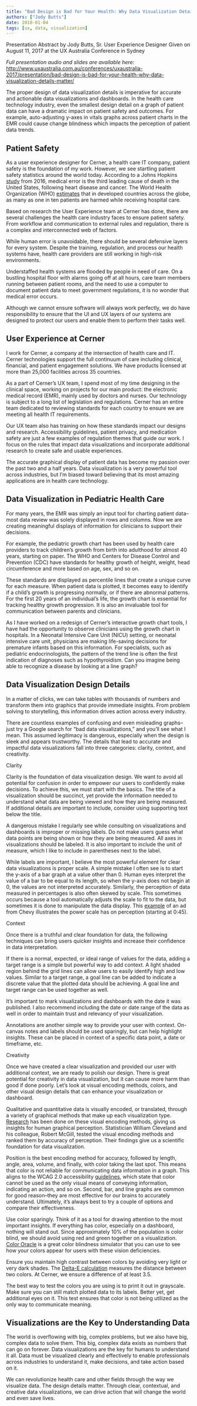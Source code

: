 ```yaml
---
title: "Bad Design is Bad for Your Health: Why Data Visualization Details Matter"
authors: ["Jody Butts"]
date: 2018-01-04
tags: [ux, data, visualization]
---
```

Presentation Abstract by Jody Butts, Sr. User Experience Designer
Given on August 11, 2017 at the UX Australia Conference in Sydney

_Full presentation audio and slides are available here:_ http://www.uxaustralia.com.au/conferences/uxaustralia-2017/presentation/bad-design-is-bad-for-your-health-why-data-visualization-details-matter/

The proper design of data visualization details is imperative for accurate and actionable data visualizations and dashboards. In the health care technology industry, even the smallest design detail on a graph of patient data can have a dramatic impact on patient safety and outcomes. For example, auto-adjusting y-axes in vitals graphs across patient charts in the EMR could cause change blindness which impacts the perception of patient data trends.

## Patient Safety

As a user experience designer for Cerner, a health care IT company, patient safety is the foundation of my work. However, we see startling patient safety statistics around the world today. According to a Johns Hopkins [study](https://hub.jhu.edu/2016/05/03/medical-errors-third-leading-cause-of-death/) from 2016, medical error is the third leading cause of death in the United States, following heart disease and cancer. The World Health Organization (WHO) [estimates](http://www.who.int/features/factfiles/patient_safety/en/) that in developed countries across the globe, as many as one in ten patients are harmed while receiving hospital care.

Based on research the User Experience team at Cerner has done, there are several challenges the health care industry faces to ensure patient safety. From workflow and communication to external rules and regulation, there is a complex and interconnected web of factors. 

While human error is unavoidable, there should be several defensive layers for every system. Despite the training, regulation, and process our health systems have, health care providers are still working in high-risk environments.

Understaffed health systems are flooded by people in need of care. On a bustling hospital floor with alarms going off at all hours, care team members running between patient rooms, and the need to use a computer to document patient data to meet government regulations, it is no wonder that medical error occurs.

Although we cannot ensure software will always work perfectly, we do have responsibility to ensure that the UI and UX layers of our systems are designed to protect our users and enable them to perform their tasks well.

## User Experience at Cerner
I work for Cerner, a company at the intersection of health care and IT. Cerner technologies support the full continuum of care including clinical, financial, and patient engagement solutions. We have products licensed at more than 25,000 facilities across 35 countries.

As a part of Cerner’s UX team, I spend most of my time designing in the clinical space, working on projects for our main product: the electronic medical record (EMR), mainly used by doctors and nurses. Our technology is subject to a long list of legislation and regulations. Cerner has an entire team dedicated to reviewing standards for each country to ensure we are meeting all health IT requirements.

Our UX team also has training on how these standards impact our designs and research. Accessibility guidelines, patient privacy, and medication safety are just a few examples of regulation themes that guide our work. I focus on the rules that impact data visualizations and incorporate additional research to create safe and usable experiences.

The accurate graphical display of patient data has become my passion over the past two and a half years. Data visualization is a very powerful tool across industries, but I’m biased toward believing that its most amazing applications are in health care technology. 

## Data Visualization in Pediatric Health Care

For many years, the EMR was simply an input tool for charting patient data–most data review was solely displayed in rows and columns. Now we are creating meaningful displays of information for clinicians to support their decisions.

For example, the pediatric growth chart has been used by health care providers to track children’s growth from birth into adulthood for almost 40 years, starting on paper. The WHO and Centers for Disease Control and Prevention (CDC) have standards for healthy growth of height, weight, head circumference and more based on age, sex, and so on.

These standards are displayed as percentile lines that create a unique curve for each measure. When patient data is plotted, it becomes easy to identify if a child’s growth is progressing normally, or if there are abnormal patterns. For the first 20 years of an individual’s life, the growth chart is essential for tracking healthy growth progression. It is also an invaluable tool for communication between parents and clinicians.

As I have worked on a redesign of Cerner’s interactive growth chart tools, I have had the opportunity to observe clinicians using the growth chart in hospitals. In a Neonatal Intensive Care Unit (NICU) setting, or neonatal intensive care unit, physicians are making life-saving decisions for premature infants based on this information. For specialists, such as pediatric endocrinologists, the pattern of the trend line is often the first indication of diagnoses such as hypothyroidism. Can you imagine being able to recognize a disease by looking at a line graph? 

## Data Visualization Design Details

In a matter of clicks, we can take tables with thousands of numbers and transform them into graphics that provide immediate insights. From problem solving to storytelling, this information drives action across every industry.

There are countless examples of confusing and even misleading graphs–just try a Google search for “bad data visualizations,” and you’ll see what I mean. This assumed legitimacy is dangerous, especially when the design is sleek and appears trustworthy. The details that lead to accurate and impactful data visualizations fall into three categories: clarity, context, and creativity.

Clarity

Clarity is the foundation of data visualization design. We want to avoid all potential for confusion in order to empower our users to confidently make decisions. To achieve this, we must start with the basics. The title of a visualization should be succinct, yet provide the information needed to understand what data are being viewed and how they are being measured. If additional details are important to include, consider using supporting text below the title.

A dangerous mistake I regularly see while consulting on visualizations and dashboards is improper or missing labels. Do not make users guess what data points are being shown or how they are being measured. All axes in visualizations should be labeled. It is also important to include the unit of measure, which I like to include in parentheses next to the label. 

While labels are important, I believe the most powerful element for clear data visualizations is proper scale. A simple mistake I often see is to start the y-axis of a bar graph at a value other than 0. Human eyes interpret the value of a bar to be equal to its length, so when the y-axis does not begin at 0, the values are not interpreted accurately. Similarly, the perception of data measured in percentages is also often skewed by scale. This sometimes occurs because a tool automatically adjusts the scale to fit to the data, but sometimes it is done to manipulate the data display. This [example](https://www.youtube.com/watch?v=E91bGT9BjYk&t=40s) of an ad from Chevy illustrates the power scale has on perception (starting at 0:45).

Context

Once there is a truthful and clear foundation for data, the following techniques can bring users quicker insights and increase their confidence in data interpretation.

If there is a normal, expected, or ideal range of values for the data, adding a target range is a simple but powerful way to add context. A light shaded region behind the grid lines can allow users to easily identify high and low values. Similar to a target range, a goal line can be added to indicate a discrete value that the plotted data should be achieving. A goal line and target range can be used together as well.

It’s important to mark visualizations and dashboards with the date it was published. I also recommend including the date or date range of the data as well in order to maintain trust and relevancy of your visualization.

Annotations are another simple way to provide your user with context. On-canvas notes and labels should be used sparingly, but can help highlight insights. These can be placed in context of a specific data point, a date or timeframe, etc.

Creativity

Once we have created a clear visualization and provided our user with additional context, we are ready to polish our design. There is great potential for creativity in data visualization, but it can cause more harm than good if done poorly. Let’s look at visual encoding methods, colors, and other visual design details that can enhance your visualization or dashboard.

Qualitative and quantitative data is visually encoded, or translated, through a variety of graphical methods that make up each visualization type. [Research](https://ils.unc.edu/courses/2015_spring/inls541_001/Readings/Cleveland%20and%20McGill%201985%20-%20Graphical%20Perception%20and%20Cleveland1985-Graphical%20Methods%20for%20Analyzing%20Scientific%20Data.pdf) has been done on these visual encoding methods, giving us insights for human graphical perception. Statistician William Cleveland and his colleague, Robert McGill, tested the visual encoding methods and ranked them by accuracy of perception. Their findings give us a scientific foundation for data visualization.

Position is the best encoding method for accuracy, followed by length, angle, area, volume, and finally, with color taking the last spot. This means that color is not reliable for communicating data information in a graph. This aligns to the WCAG 2.0 accessibility [guidelines](https://www.w3.org/WAI/WCAG20/quickref/#visual-audio-contrast-without-color), which state that color cannot be used as the only visual means of conveying information, indicating an action, and so on. Second, bar, and line graphs are common for good reason–they are most effective for our brains to accurately understand. Ultimately, it’s always best to try a couple of options and compare their effectiveness.

Use color sparingly. Think of it as a tool for drawing attention to the most important insights. If everything has color, especially on a dashboard, nothing will stand out. Since approximately 10% of the population is color blind, we should avoid using red and green together on a visualization. [Color Oracle](http://colororacle.org/) is a great color blindness simulator that you can use to see how your colors appear for users with these vision deficiencies.

Ensure you maintain high contrast between colors by avoiding very light or very dark shades. The [Delta-E calculation](http://colormine.org/delta-e-calculator/) measures the distance between two colors. At Cerner, we ensure a difference of at least 3.5.

The best way to test the colors you are using is to print it out in grayscale. Make sure you can still match plotted data to its labels. Better yet, get additional eyes on it. This test ensures that color is not being utilized as the only way to communicate meaning.

## Visualizations are the Key to Understanding Data

The world is overflowing with big, complex problems, but we also have big, complex data to solve them. This big, complex data exists as numbers that can go on forever. Data visualizations are the key for humans to understand it all. Data must be visualized clearly and effectively to enable professionals across industries to understand it, make decisions, and take action based on it.

We can revolutionize health care and other fields through the way we visualize data. The design details matter. Through clear, contextual, and creative data visualizations, we can drive action that will change the world and even save lives.
